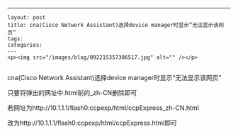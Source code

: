 ---
    layout: post
    title: cna(Cisco Network Assistant)选择device manager时显示“无法显示该网页”
    tags:
    categories:
    ---
    <p><img src="/images/blog/092215357306517.jpg" alt="" /></p>
<p><img src="/images/blog/092215556993717.jpg" alt="" /></p>
<p>cna(Cisco Network Assistant)选择device manager时显示&ldquo;无法显示该网页&rdquo;&nbsp;</p>
<p>只要将弹出的网址中.html前的_zh-CN删除即可</p>
<p>若网址为http://10.1.1.1/flash0:ccpexp/html/ccpExpress_zh-CN.html</p>
<p>改为http://10.1.1.1/flash0:ccpexp/html/ccpExpress.html即可</p>
<p>&nbsp;</p>
<p><img src="/images/blog/092219017148511.jpg" alt="" /></p>
    
